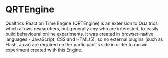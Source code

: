 QRTEngine
=========

Qualtrics Reaction Time Engine (QRTEngine) is an extension to Qualtrics which allows researchers, but generally any who are interested, to easily build behavioural online experiments.
It was created in browser-native languages - JavaScript, CSS and HTML(5), so no external plugins (such as Flash, Java) are required on the participant's side in order to run an experiment created with this Engine.
